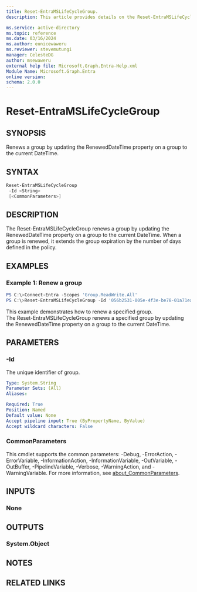 ```yaml
---
title: Reset-EntraMSLifeCycleGroup.
description: This article provides details on the Reset-EntraMSLifeCycleGroup command.

ms.service: active-directory
ms.topic: reference
ms.date: 03/16/2024
ms.author: eunicewaweru
ms.reviewer: stevemutungi
manager: CelesteDG
author: msewaweru
external help file: Microsoft.Graph.Entra-Help.xml
Module Name: Microsoft.Graph.Entra
online version:
schema: 2.0.0
---
```


# Reset-EntraMSLifeCycleGroup

## SYNOPSIS

Renews a group by updating the RenewedDateTime property on a group to the current DateTime.

## SYNTAX

```powershell
Reset-EntraMSLifeCycleGroup 
 -Id <String> 
 [<CommonParameters>]
```

## DESCRIPTION

The Reset-EntraMSLifeCycleGroup renews a group by updating the RenewedDateTime property on a group to the current DateTime.
When a group is renewed, it extends the group expiration by the number of days defined in the policy.

## EXAMPLES

### Example 1: Renew a group 

```powershell
PS C:\>Connect-Entra -Scopes 'Group.ReadWrite.All'
PS C:\>Reset-EntraMSLifeCycleGroup -Id '056b2531-005e-4f3e-be78-01a71ea30a04'
```

This example demonstrates how to renew a specified group.  
The Reset-EntraMSLifeCycleGroup renews a specified group by updating the RenewedDateTime property on a group to the current DateTime.

## PARAMETERS

### -Id

The unique identifier of group.

```yaml
Type: System.String
Parameter Sets: (All)
Aliases:

Required: True
Position: Named
Default value: None
Accept pipeline input: True (ByPropertyName, ByValue)
Accept wildcard characters: False
```

### CommonParameters

This cmdlet supports the common parameters: -Debug, -ErrorAction, -ErrorVariable, -InformationAction, -InformationVariable, -OutVariable, -OutBuffer, -PipelineVariable, -Verbose, -WarningAction, and -WarningVariable. For more information, see [about_CommonParameters](https://go.microsoft.com/fwlink/?LinkID=113216).

## INPUTS

### None

## OUTPUTS

### System.Object

## NOTES

## RELATED LINKS
